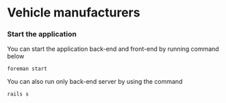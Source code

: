 # Vehicle manufacturers

### Start the application
You can start the application back-end and front-end by running command below
```
foreman start
```
You can also run only back-end server by using the command 
```
rails s
```
